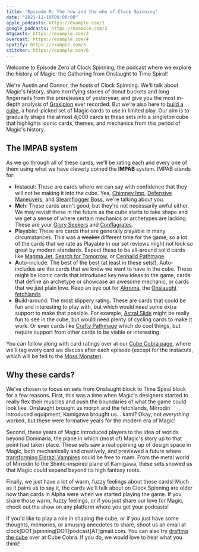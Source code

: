 ```yaml
---
title: "Episode 0: The how and the why of Clock Spinning"
date: "2021-11-10T09:00:00"
apple_podcasts: https://example.com/1
google_podcasts: https://example.com/2
mtgcasts: https://example.com/3
overcast: https://example.com/4
spotify: https://example.com/5
stitcher: https://example.com/6
---
```


Welcome to Episode Zero of Clock Spinning, the podcast where we explore the history of Magic: the Gathering from Onslaught to Time Spiral!

We're Austin and Connor, the hosts of Clock Spinning. We'll talk about Magic's history, share horrifying stories of donut buckets and long fingernails from the prereleases of yesteryear, and give you the most in-depth analysis of [Graxiplon](https://gatherer.wizards.com/Pages/Card/Details.aspx?multiverseid=29714) ever recorded. But we're also here to [build a cube](http://cubecobra.com/cube/overview/clockspinning), a hand-picked set of Magic cards to use in limited play. Our aim is to gradually shape the almost 4,000 cards in these sets into a singleton cube that highlights iconic cards, themes, and mechanics from this period of Magic's history.

## The IMPAB system

As we go through all of these cards, we'll be rating each and every one of them using what we have cleverly coined the **IMPAB** system. IMPAB stands for:

- **I**nstacut: These are cards where we can say with confidence that they will not be making it into the cube. Yes, [Chimney Imp](https://scryfall.com/card/mrd/59/chimney-imp), [Defensive Maneuvers](https://scryfall.com/card/ons/23/defensive-maneuvers), and [Steamflogger Boss](https://scryfall.com/card/fut/121/steamflogger-boss), we're talking about you.
- **M**eh: These cards aren't good, but they're not necessarily awful either. We may revisit these in the future as the cube starts to take shape and we get a sense of where certain mechanics or archetypes are lacking. These are your [Glory Seekers](https://scryfall.com/card/ons/31/glory-seeker) and [Conflagrates](https://scryfall.com/card/tsp/151/conflagrate).
- **P**layable: These are cards that are generally playable in many circumstances. This was a ~~weaker~~ different time for the game, so a lot of the cards that we rate as Playable in our set reviews might not look so great by modern standards. Expect these to be all-around solid cards like [Magma Jet](https://scryfall.com/card/5dn/73/magma-jet), [Search for Tomorrow](https://scryfall.com/card/tsp/216/search-for-tomorrow), or [Cephalid Pathmage](https://scryfall.com/card/lgn/31/cephalid-pathmage).
- **A**uto-include: The best of the best (at least in these sets!), Auto-includes are the cards that we know we want to have in the cube. These might be iconic cards that introduced key new ideas to the game, cards that define an archetype or showcase an awesome mechanic, or cards that we just plain love. Keep an eye out for [Akroma](https://scryfall.com/card/lgn/1/akroma-angel-of-wrath), the [Onslaught fetchlands](https://scryfall.com/search?as=full&order=rarity&q=is%3Afetchland)
- **B**uild-around: The most slippery rating. These are cards that could be fun and interesting to play with, but which would need some extra support to make that possible. For example, [Astral Slide](https://scryfall.com/card/ons/4/astral-slide) might be really fun to see in the cube, but would need plenty of cycling cards to make it work. Or even cards like [Crafty Pathmage](https://scryfall.com/card/ons/77/crafty-pathmage) which do cool things, but require support from other cards to be viable or interesting.

You can follow along with card ratings over at our [Cube Cobra page](http://cubecobra.com/cube/overview/clockspinning), where we'll tag every card we discuss after each episode (except for the instacuts, which will be fed to the [Moss Monster](https://gatherer.wizards.com/Pages/Card/Details.aspx?multiverseid=1535)).

## Why these cards?

We've chosen to focus on sets from Onslaught block to Time Spiral block for a few reasons. First, this was a time when Magic's designers started to really flex their muscles and push the boundaries of what the game could look like. Onslaught brought us morph and the fetchlands, Mirrodin introduced equipment, Kamigawa brought us... kami? Okay, not *everything* worked, but these were formative years for the modern era of Magic!

Second, these years of Magic introduced players to the idea of worlds beyond Dominaria, the plane in which (most of) Magic's story up to that point had taken place. These sets saw a real opening up of design space in Magic, both mechanically and creatively, and previewed a future where [transforming Eldrazi Vampires](https://scryfall.com/card/emn/111/voldaren-pariah-abolisher-of-bloodlines) could be free to roam. From the metal world of Mirrodin to the Shinto-inspired plane of Kamigawa, these sets showed us that Magic could expand beyond its high fantasy roots.

Finally, we just have a lot of warm, fuzzy feelings about these cards! Much as it pains us to say it, the cards we'll talk about on Clock Spinning are older now than cards in Alpha were when we started playing the game. If you share those warm, fuzzy feelings, or if you just share our love for Magic, check out the show on any platform where you get your podcasts!

If you'd like to play a role in shaping the cube, or if you just have some thoughts, memories, or amusing anecdotes to share, shoot us an email at clock[DOT]spinning[DOT]podcast[AT]gmail.com. You can also try [drafting the cube](http://cubecobra.com/cube/playtest/clockspinning) over at Cube Cobra. If you do, we would love to hear what you think!